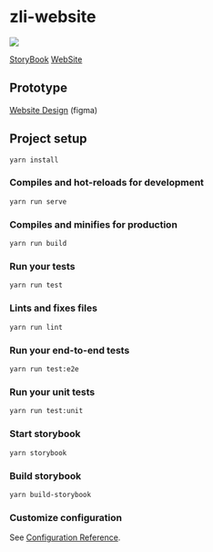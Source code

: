 # zli-website

![](https://github.com/Zli-UoA/WebSite/workflows/CI/CD/badge.svg)

[StoryBook](https://website-storybook.now.sh)
[WebSite](https://zli.now.sh)

## Prototype
[Website Design](https://www.figma.com/file/0POaz9lHzLUs6uEpepUCQG/Website-Design?node-id=0%3A1) (figma)

## Project setup

```
yarn install
```

### Compiles and hot-reloads for development

```
yarn run serve
```

### Compiles and minifies for production

```
yarn run build
```

### Run your tests

```
yarn run test
```

### Lints and fixes files

```
yarn run lint
```

### Run your end-to-end tests

```
yarn run test:e2e
```

### Run your unit tests

```
yarn run test:unit
```

### Start storybook

```
yarn storybook
```

### Build storybook

```
yarn build-storybook
```

### Customize configuration

See [Configuration Reference](https://cli.vuejs.org/config/).
